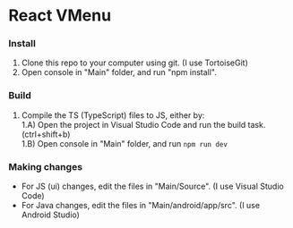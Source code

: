 # React VMenu

### Install

1) Clone this repo to your computer using git. (I use TortoiseGit)  
2) Open console in "Main" folder, and run "npm install".  

### Build

1) Compile the TS (TypeScript) files to JS, either by:  
1.A) Open the project in Visual Studio Code and run the build task. (ctrl+shift+b)  
1.B) Open console in "Main" folder, and run ```npm run dev```  

### Making changes

* For JS (ui) changes, edit the files in "Main/Source". (I use Visual Studio Code)  
* For Java changes, edit the files in "Main/android/app/src". (I use Android Studio)  